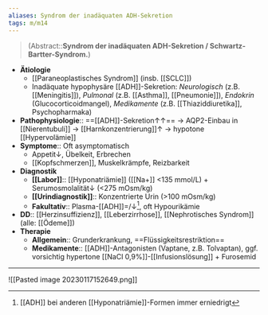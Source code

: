 ```yaml
---
aliases: Syndrom der inadäquaten ADH-Sekretion
tags: m/m14
---
```

> (Abstract::**Syndrom der inadäquaten ADH-Sekretion / Schwartz-Bartter-Syndrom.**)
- **Ätiologie**
	- [[Paraneoplastisches Syndrom]] (insb. [[SCLC]])
	- Inadäquate hypophysäre [[ADH]]-Sekretion: *Neurologisch* (z.B. [[Meningitis]]), *Pulmonal* (z.B. [[Asthma]], [[Pneumonie]]), *Endokrin* (Glucocorticoidmangel), *Medikamente* (z.B. [[Thiaziddiuretika]], Psychopharmaka)
- **Pathophysiologie**:: ==[[ADH]]-Sekretion↑↑== → AQP2-Einbau in [[Nierentubuli]] → [[Harnkonzentrierung]]↑ → hypotone [[Hypervolämie]]
- **Symptome**:: Oft asymptomatisch
	- Appetit↓, Übelkeit, Erbrechen
	- [[Kopfschmerzen]], Muskelkrämpfe, Reizbarkeit
- **Diagnostik**
	- **[[Labor]]**:: [[Hyponatriämie]] ([[Na+]] <135 mmol/L) + Serumosmolalität↓ (<275 mOsm/kg)
	- **[[Urindiagnostik]]**:: Konzentrierte Urin (>100 mOsm/kg)
	- **Fakultativ**:: Plasma-[[ADH]]=/↓[^1], oft Hypourikämie
- **DD**:: [[Herzinsuffizienz]], [[Leberzirrhose]], [[Nephrotisches Syndrom]] (alle: [[Ödeme]])
- **Therapie**
	- **Allgemein**:: Grunderkrankung, ==Flüssigkeitsrestriktion==
	- **Medikamente**:: [[ADH]]-Antagonisten (Vaptane, z.B. Tolvaptan), ggf. vorsichtig hypertone [[NaCl 0,9%]]-[[Infusionslösung]] + Furosemid

---
![[Pasted image 20230117152649.png]]


[^1]: [[ADH]] bei anderen [[Hyponatriämie]]-Formen immer erniedrigt